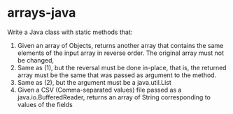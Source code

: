# arrays-java

Write a Java class with static methods that:
1. Given an array of Objects, returns another array that contains the same elements of the input array in reverse 
order. The original array must not be changed,
2. Same as (1), but the reversal must be done in-place, that is, the returned array must be the same that was passed 
as argument to the method.
3. Same as (2), but the argument must be a java.util.List
4. Given a CSV (Comma-separated values) file passed as a java.io.BufferedReader, returns an array of String 
corresponding to values of the fields
